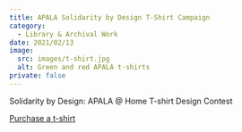 ```yaml
---
title: APALA Solidarity by Design T-Shirt Campaign
category:
  - Library & Archival Work
date: 2021/02/13
image:
  src: images/t-shirt.jpg
  alt: Green and red APALA t-shirts
private: false
---
```

Solidarity by Design: APALA @ Home T-shirt Design Contest

[Purchase a t-shirt](https://www.bonfire.com/store/apala/)